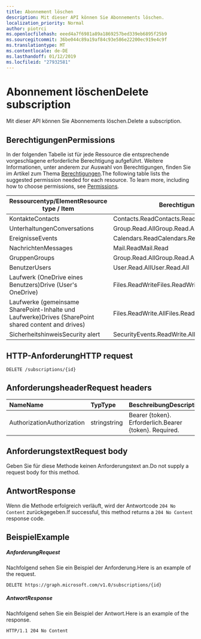 ```yaml
---
title: Abonnement löschen
description: Mit dieser API können Sie Abonnements löschen.
localization_priority: Normal
author: piotrci
ms.openlocfilehash: eeed4a7f6981a89a1869257bed339eb6895f25b9
ms.sourcegitcommit: 36be044c89a19af84c93e586e22200ec919e4c9f
ms.translationtype: MT
ms.contentlocale: de-DE
ms.lasthandoff: 01/12/2019
ms.locfileid: "27932581"
---
```

# <a name="delete-subscription"></a><span data-ttu-id="6086f-103">Abonnement löschen</span><span class="sxs-lookup"><span data-stu-id="6086f-103">Delete subscription</span></span>

<span data-ttu-id="6086f-104">Mit dieser API können Sie Abonnements löschen.</span><span class="sxs-lookup"><span data-stu-id="6086f-104">Delete a subscription.</span></span>

## <a name="permissions"></a><span data-ttu-id="6086f-105">Berechtigungen</span><span class="sxs-lookup"><span data-stu-id="6086f-105">Permissions</span></span>

<span data-ttu-id="6086f-p101">In der folgenden Tabelle ist für jede Ressource die entsprechende vorgeschlagene erforderliche Berechtigung aufgeführt. Weitere Informationen, unter anderem zur Auswahl von Berechtigungen, finden Sie im Artikel zum Thema [Berechtigungen](/graph/permissions-reference).</span><span class="sxs-lookup"><span data-stu-id="6086f-p101">The following table lists the suggested permission needed for each resource. To learn more, including how to choose permissions, see [Permissions](/graph/permissions-reference).</span></span>

| <span data-ttu-id="6086f-108">Ressourcentyp/Element</span><span class="sxs-lookup"><span data-stu-id="6086f-108">Resource type / Item</span></span>        | <span data-ttu-id="6086f-109">Berechtigung</span><span class="sxs-lookup"><span data-stu-id="6086f-109">Permission</span></span>          |
|-----------------------------|---------------------|
| <span data-ttu-id="6086f-110">Kontakte</span><span class="sxs-lookup"><span data-stu-id="6086f-110">Contacts</span></span>                    | <span data-ttu-id="6086f-111">Contacts.Read</span><span class="sxs-lookup"><span data-stu-id="6086f-111">Contacts.Read</span></span>       |
| <span data-ttu-id="6086f-112">Unterhaltungen</span><span class="sxs-lookup"><span data-stu-id="6086f-112">Conversations</span></span>               | <span data-ttu-id="6086f-113">Group.Read.All</span><span class="sxs-lookup"><span data-stu-id="6086f-113">Group.Read.All</span></span>      |
| <span data-ttu-id="6086f-114">Ereignisse</span><span class="sxs-lookup"><span data-stu-id="6086f-114">Events</span></span>                      | <span data-ttu-id="6086f-115">Calendars.Read</span><span class="sxs-lookup"><span data-stu-id="6086f-115">Calendars.Read</span></span>      |
| <span data-ttu-id="6086f-116">Nachrichten</span><span class="sxs-lookup"><span data-stu-id="6086f-116">Messages</span></span>                    | <span data-ttu-id="6086f-117">Mail.Read</span><span class="sxs-lookup"><span data-stu-id="6086f-117">Mail.Read</span></span>           |
| <span data-ttu-id="6086f-118">Gruppen</span><span class="sxs-lookup"><span data-stu-id="6086f-118">Groups</span></span>                      | <span data-ttu-id="6086f-119">Group.Read.All</span><span class="sxs-lookup"><span data-stu-id="6086f-119">Group.Read.All</span></span>      |
| <span data-ttu-id="6086f-120">Benutzer</span><span class="sxs-lookup"><span data-stu-id="6086f-120">Users</span></span>                       | <span data-ttu-id="6086f-121">User.Read.All</span><span class="sxs-lookup"><span data-stu-id="6086f-121">User.Read.All</span></span>       |
| <span data-ttu-id="6086f-122">Laufwerk (OneDrive eines Benutzers)</span><span class="sxs-lookup"><span data-stu-id="6086f-122">Drive  (User's OneDrive)</span></span>    | <span data-ttu-id="6086f-123">Files.ReadWrite</span><span class="sxs-lookup"><span data-stu-id="6086f-123">Files.ReadWrite</span></span>     |
| <span data-ttu-id="6086f-124">Laufwerke (gemeinsame SharePoint-Inhalte und Laufwerke)</span><span class="sxs-lookup"><span data-stu-id="6086f-124">Drives (SharePoint shared content and drives)</span></span> | <span data-ttu-id="6086f-125">Files.ReadWrite.All</span><span class="sxs-lookup"><span data-stu-id="6086f-125">Files.ReadWrite.All</span></span> |
|<span data-ttu-id="6086f-126">Sicherheitshinweis</span><span class="sxs-lookup"><span data-stu-id="6086f-126">Security alert</span></span>| <span data-ttu-id="6086f-127">SecurityEvents.ReadWrite.All</span><span class="sxs-lookup"><span data-stu-id="6086f-127">SecurityEvents.ReadWrite.All</span></span> |

## <a name="http-request"></a><span data-ttu-id="6086f-128">HTTP-Anforderung</span><span class="sxs-lookup"><span data-stu-id="6086f-128">HTTP request</span></span>

<!-- { "blockType": "ignored" } -->

```http
DELETE /subscriptions/{id}
```

## <a name="request-headers"></a><span data-ttu-id="6086f-129">Anforderungsheader</span><span class="sxs-lookup"><span data-stu-id="6086f-129">Request headers</span></span>

| <span data-ttu-id="6086f-130">Name</span><span class="sxs-lookup"><span data-stu-id="6086f-130">Name</span></span>       | <span data-ttu-id="6086f-131">Typ</span><span class="sxs-lookup"><span data-stu-id="6086f-131">Type</span></span> | <span data-ttu-id="6086f-132">Beschreibung</span><span class="sxs-lookup"><span data-stu-id="6086f-132">Description</span></span>|
|:-----------|:------|:----------|
| <span data-ttu-id="6086f-133">Authorization</span><span class="sxs-lookup"><span data-stu-id="6086f-133">Authorization</span></span>  | <span data-ttu-id="6086f-134">string</span><span class="sxs-lookup"><span data-stu-id="6086f-134">string</span></span>  | <span data-ttu-id="6086f-p102">Bearer {token}. Erforderlich.</span><span class="sxs-lookup"><span data-stu-id="6086f-p102">Bearer {token}. Required.</span></span> |

## <a name="request-body"></a><span data-ttu-id="6086f-137">Anforderungstext</span><span class="sxs-lookup"><span data-stu-id="6086f-137">Request body</span></span>

<span data-ttu-id="6086f-138">Geben Sie für diese Methode keinen Anforderungstext an.</span><span class="sxs-lookup"><span data-stu-id="6086f-138">Do not supply a request body for this method.</span></span>

## <a name="response"></a><span data-ttu-id="6086f-139">Antwort</span><span class="sxs-lookup"><span data-stu-id="6086f-139">Response</span></span>

<span data-ttu-id="6086f-140">Wenn die Methode erfolgreich verläuft, wird der Antwortcode `204 No Content` zurückgegeben.</span><span class="sxs-lookup"><span data-stu-id="6086f-140">If successful, this method returns a `204 No Content` response code.</span></span>

## <a name="example"></a><span data-ttu-id="6086f-141">Beispiel</span><span class="sxs-lookup"><span data-stu-id="6086f-141">Example</span></span>

##### <a name="request"></a><span data-ttu-id="6086f-142">Anforderung</span><span class="sxs-lookup"><span data-stu-id="6086f-142">Request</span></span>

<span data-ttu-id="6086f-143">Nachfolgend sehen Sie ein Beispiel der Anforderung.</span><span class="sxs-lookup"><span data-stu-id="6086f-143">Here is an example of the request.</span></span>
<!-- {
  "blockType": "request",
  "name": "delete_subscription"
}-->

```http
DELETE https://graph.microsoft.com/v1.0/subscriptions/{id}
```

##### <a name="response"></a><span data-ttu-id="6086f-144">Antwort</span><span class="sxs-lookup"><span data-stu-id="6086f-144">Response</span></span>

<span data-ttu-id="6086f-145">Nachfolgend sehen Sie ein Beispiel der Antwort.</span><span class="sxs-lookup"><span data-stu-id="6086f-145">Here is an example of the response.</span></span>
<!-- {
  "blockType": "response",
  "truncated": false,
  "@odata.type": "microsoft.graph.subscription"
} -->

```http
HTTP/1.1 204 No Content
```

<!-- {
  "type": "#page.annotation",
  "description": "Delete subscription",
  "keywords": "",
  "section": "documentation",
  "tocPath": ""
}-->

